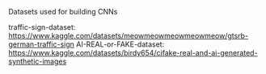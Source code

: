 Datasets used for building CNNs

traffic-sign-dataset: https://www.kaggle.com/datasets/meowmeowmeowmeowmeow/gtsrb-german-traffic-sign
AI-REAL-or-FAKE-dataset: https://www.kaggle.com/datasets/birdy654/cifake-real-and-ai-generated-synthetic-images
